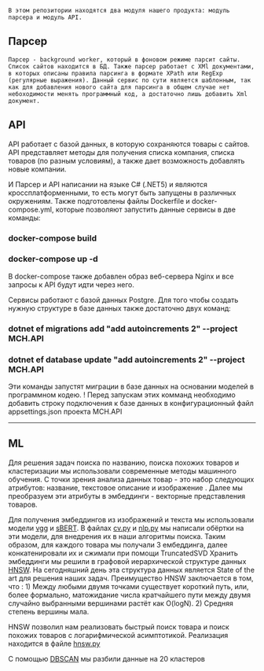     В этом репозитории находятся два модуля нашего продукта: модуль парсера и модуль API.
## Парсер

    Парсер - background worker, который в фоновом режиме парсит сайты. Список сайтов находится в БД. Также парсер работает с XMl документами, в которых описаны правила парсинга в формате XPath или RegExp (регулярные выражения). Данный сервис по сути является шаблонным, так как для добавления нового сайта для парсинга в общем случае нет небоходимости менять программный код, а достаточно лишь добавить Xml документ.

## API
API работает с базой данных, в которую сохраняются товары с сайтов. API представляет методы для получения списка компания, списка товаров (по разным условиям), а также дает возможность добавлять новые компании. 

И Парсер и API написании на языке C# (.NET5) и являются кроссплатформенными, то есть могут быть запущены в различных окружениям. 
Также подготовлены файлы Dockerfile и docker-compose.yml, которые позволяют запустить данные сервисы  в две команды:

### docker-compose build
### docker-compose up -d

В docker-compose также добавлен образ веб-сервера Nginx и все запросы к API будут идти через него.

Сервисы работают с базой данных Postgre. Для того чтобы создать нужную структуре в базе данных также достаточно двух команд:

### dotnet ef migrations add "add autoincrements 2" --project MCH.API
### dotnet ef database update "add autoincrements 2" --project MCH.API

Эти команды запустят миграции в базе данных на основании моделей в программном кодею.
! Перед запускам этих комманд необходимо добавить строку подключения к базе данных в конфигурационный файл appsettings.json проекта MCH.API
____
## ML
Для решения задач поиска по названию, поиска похожих товаров и кластеризации мы использовали современные методы машинного обучения. С точки зрения анализа данных 
товар - это набор следующих атрибутов: название, текстовое описание  и изображение . Далее мы преобразуем эти атрибуты в эмбеддинги - векторные представления товаров.

Для получения эмбеддингов из изображений и текста  мы использовали модели [vgg](https://github.com/christiansafka/img2vec) и [sBERT](https://huggingface.co/sberbank-ai/sbert_large_mt_nlu_ru). В файлах [cv.py](https://github.com/pineapplesmisis/Back/blob/main/MCH.ML/Models/cv.py) и [nlp.py](https://github.com/pineapplesmisis/Back/blob/main/MCH.ML/Models/nlp.py) мы написали обёртки на эти модели, для внедрения их в наши алгоритмы поиска.
Таким образом, для каждого товара мы получали 3 ембеддинга, далее конкатенировали их и сжимали при помощи TruncatedSVD
Хранить эмбеддинги мы решили в графовой иерархической структуре данных [HNSW](https://github.com/nmslib/hnswlib). На сегодняшний день эта структура данных является State of the art  для решения наших задач. Преимущество HNSW заключается в том, что :
                                1) Между любыми двумя точками существует короткий путь, или, более формально, матожидание числа кратчайшего пути между двумя случайно                                      выбранными вершинами растёт как O(logN).
                                2) Средняя степень вершины мала.
                                
HNSW позволил нам реализовать быстрый поиск товара и поиск похожих товаров с логарифмической асимптотикой. Реализация находится в файле [hnsw.py](https://github.com/pineapplesmisis/Back/blob/main/MCH.ML/data_structures/hnsw.py)

С помощью [DBSCAN](https://scikit-learn.org/stable/modules/generated/sklearn.cluster.DBSCAN.html) мы разбили данные на 20 кластеров
